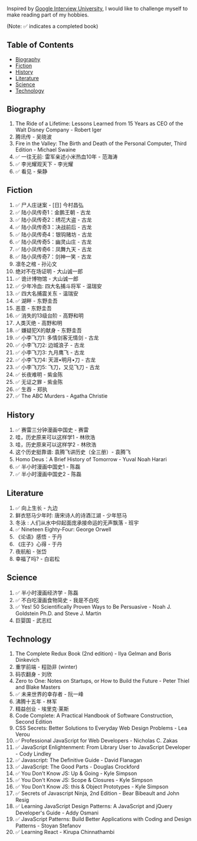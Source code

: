 Inspired by [Google Interview University](https://github.com/jwasham/google-interview-university/blob/master/README.md), I would like to challenge myself to make reading part of my hobbies. 

(Note: :white_check_mark: indicates a completed book)

## Table of Contents

- [Biography](#biography)
- [Fiction](#fiction)
- [History](#history)
- [Literature](#literature)
- [Science](#science)
- [Technology](#technology)

## Biography
1. The Ride of a Lifetime: Lessons Learned from 15 Years as CEO of the Walt Disney Company - Robert Iger
1. 腾讯传 - 吴晓波
1. Fire in the Valley: The Birth and Death of the Personal Computer, Third Edition - Michael Swaine
1. :white_check_mark: 一往无前: 雷军亲述小米热血10年 - 范海涛
1. :white_check_mark: 李光耀观天下 - 李光耀
1. :white_check_mark: 看见 - 柴静

## Fiction
1. :white_check_mark: 尸人庄谜案 - [日] 今村昌弘
1. :white_check_mark: 陆小凤传奇1：金鹏王朝 - 古龙
1. :white_check_mark: 陆小凤传奇2：绣花大盗 - 古龙
1. :white_check_mark: 陆小凤传奇3：决战前后 - 古龙
1. :white_check_mark: 陆小凤传奇4：银钩赌坊 - 古龙
1. :white_check_mark: 陆小凤传奇5：幽灵山庄 - 古龙
1. :white_check_mark: 陆小凤传奇6：凤舞九天 - 古龙
1. :white_check_mark: 陆小凤传奇7：剑神一笑 - 古龙
1. 凛冬之棺 - 孙沁文
1. 绝对不在场证明 - 大山诚一郎
1. :white_check_mark: 诡计博物馆 - 大山诚一郎
1. :white_check_mark: 少年冷血: 四大名捕斗将军 - 温瑞安
1. :white_check_mark: 四大名捕震关东 - 温瑞安
1. :white_check_mark: 湖畔 - 东野圭吾
1. 恶意 - 东野圭吾
1. :white_check_mark: 消失的13级台阶 - 高野和明
1. 人类灭绝 - 高野和明
1. :white_check_mark: 嫌疑犯X的献身 - 东野圭吾
1. :white_check_mark: 小李飞刀1: 多情剑客无情剑 - 古龙
1. :white_check_mark: 小李飞刀2: 边城浪子 - 古龙
1. :white_check_mark: 小李飞刀3: 九月鹰飞 - 古龙
1. :white_check_mark: 小李飞刀4: 天涯•明月•刀 - 古龙
1. :white_check_mark: 小李飞刀5: 飞刀，又见飞刀 - 古龙
1. :white_check_mark: 长夜难明 - 紫金陈
1. :white_check_mark: 无证之罪 - 紫金陈
1. :white_check_mark: 生吞 - 郑执
1. :white_check_mark: The ABC Murders - Agatha Christie

## History
1. :white_check_mark: 赛雷三分钟漫画中国史 - 赛雷
1. 哇，历史原来可以这样学1 - 林欣浩
1. 哇，历史原来可以这样学2 - 林欣浩
1. 这个历史挺靠谱: 袁腾飞讲历史（全三册）- 袁腾飞
1. Homo Deus：A Brief History of Tomorrow - Yuval Noah Harari
1. :white_check_mark: 半小时漫画中国史1 - 陈磊
1. :white_check_mark: 半小时漫画中国史2 - 陈磊

## Literature
1. :white_check_mark: 向上生长 - 九边
1. 鲜衣怒马少年时: 唐宋诗人的诗酒江湖 - 少年怒马
1. 冬泳 : 人们从水中仰起面庞承接命运的无声飘落 - 班宇
1. :white_check_mark: Nineteen Eighty-Four: George Orwell
1. 《论语》感悟 - 于丹
1. 《庄子》心得 - 于丹
1. 夜航船 - 张岱
1. 幸福了吗? - 白岩松

## Science
1. :white_check_mark: 半小时漫画经济学 - 陈磊
1. :white_check_mark: 不白吃漫画食物简史 - 我是不白吃
1. :white_check_mark: Yes! 50 Scientifically Proven Ways to Be Persuasive - Noah J. Goldstein Ph.D. and Steve J. Martin
1. 巨婴国 - 武志红

## Technology
1. The Complete Redux Book (2nd edition) - Ilya Gelman and Boris Dinkevich
1. 重学前端 - 程劭非 (winter)
1. 码农翻身 - 刘欣
1. Zero to One: Notes on Startups, or How to Build the Future - Peter Thiel and Blake Masters
1. :white_check_mark: 未来世界的幸存者 - 阮一峰
1. 沸腾十五年 - 林军
1. 精益创业 - 埃里克·莱斯
1. Code Complete: A Practical Handbook of Software Construction, Second Edition
1. CSS Secrets: Better Solutions to Everyday Web Design Problems - Lea Verou
1. :white_check_mark: Professional JavaScript for Web Developers - Nicholas C. Zakas
1. :white_check_mark: JavaScript Enlightenment: From Library User to JavaScript Developer - Cody Lindley
1. :white_check_mark: Javascript: The Definitive Guide - David Flanagan
1. :white_check_mark: JavaScript: The Good Parts - Douglas Crockford
1. :white_check_mark: You Don't Know JS: Up & Going - Kyle Simpson
1. :white_check_mark: You Don't Know JS: Scope & Closures - Kyle Simpson
1. :white_check_mark: You Don't Know JS: this & Object Prototypes - Kyle Simpson
1. :white_check_mark: Secrets of Javascript Ninja, 2nd Edition - Bear Bibeault and John Resig
1. :white_check_mark: Learning JavaScript Design Patterns: A JavaScript and jQuery Developer's Guide - Addy Osmani
1. :white_check_mark: JavaScript Patterns: Build Better Applications with Coding and Design Patterns - Stoyan Stefanov
1. :white_check_mark: Learning React - Kirupa Chinnathambi

